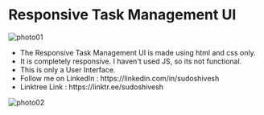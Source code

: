 <h1>Responsive Task Management UI</h1>

![photo01](https://user-images.githubusercontent.com/78317220/190873625-63153d7f-3b78-49c1-b960-265b5c9fbcb8.png)

<ul>
<li>The Responsive Task Management UI is made using html and css only. </li>
  <li>It is completely responsive. I haven't used JS, so its not functional.</li>
  <li>This is only a User Interface. </li>
<li>Follow me on LinkedIn : https://linkedin.com/in/sudoshivesh </li>
<li>Linktree Link : https://linktr.ee/sudoshivesh </li>
</ul>

![photo02](https://user-images.githubusercontent.com/78317220/190873994-5c645ffd-5b82-497a-b64d-013ee8555564.png)








